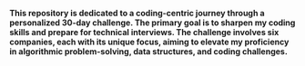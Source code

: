 **This repository is dedicated to a coding-centric journey through a personalized 30-day challenge. The primary goal is to sharpen my coding skills and prepare for technical interviews. The challenge involves six companies, each with its unique focus, aiming to elevate my proficiency in algorithmic problem-solving, data structures, and coding challenges.**
